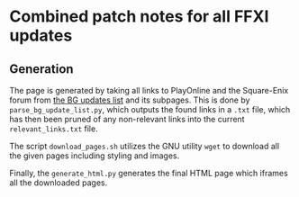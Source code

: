 # Combined patch notes for all FFXI updates


## Generation

The page is generated by taking all links to PlayOnline and the Square-Enix forum from [the BG updates list](https://www.bg-wiki.com/ffxi/Category:Update_History) and its subpages. This is done by `parse_bg_update_list.py`, which outputs the found links in a `.txt` file, which has then been pruned of any non-relevant links into the current `relevant_links.txt` file.

The script `download_pages.sh` utilizes the GNU utility `wget` to download all the given pages including styling and images.

Finally, the `generate_html.py` generates the final HTML page which iframes all the downloaded pages.